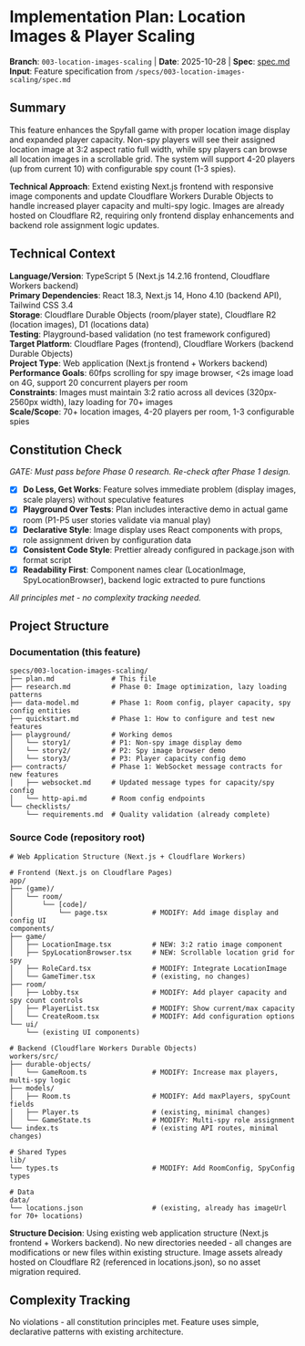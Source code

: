# Implementation Plan: Location Images & Player Scaling

**Branch**: `003-location-images-scaling` | **Date**: 2025-10-28 | **Spec**: [spec.md](./spec.md)
**Input**: Feature specification from `/specs/003-location-images-scaling/spec.md`

## Summary

This feature enhances the Spyfall game with proper location image display and expanded player capacity. Non-spy players will see their assigned location image at 3:2 aspect ratio full width, while spy players can browse all location images in a scrollable grid. The system will support 4-20 players (up from current 10) with configurable spy count (1-3 spies).

**Technical Approach**: Extend existing Next.js frontend with responsive image components and update Cloudflare Workers Durable Objects to handle increased player capacity and multi-spy logic. Images are already hosted on Cloudflare R2, requiring only frontend display enhancements and backend role assignment logic updates.

## Technical Context

**Language/Version**: TypeScript 5 (Next.js 14.2.16 frontend, Cloudflare Workers backend)  
**Primary Dependencies**: React 18.3, Next.js 14, Hono 4.10 (backend API), Tailwind CSS 3.4  
**Storage**: Cloudflare Durable Objects (room/player state), Cloudflare R2 (location images), D1 (locations data)  
**Testing**: Playground-based validation (no test framework configured)  
**Target Platform**: Cloudflare Pages (frontend), Cloudflare Workers (backend Durable Objects)  
**Project Type**: Web application (Next.js frontend + Workers backend)  
**Performance Goals**: 60fps scrolling for spy image browser, <2s image load on 4G, support 20 concurrent players per room  
**Constraints**: Images must maintain 3:2 ratio across all devices (320px-2560px width), lazy loading for 70+ images  
**Scale/Scope**: 70+ location images, 4-20 players per room, 1-3 configurable spies

## Constitution Check

_GATE: Must pass before Phase 0 research. Re-check after Phase 1 design._

- [x] **Do Less, Get Works**: Feature solves immediate problem (display images, scale players) without speculative features
- [x] **Playground Over Tests**: Plan includes interactive demo in actual game room (P1-P5 user stories validate via manual play)
- [x] **Declarative Style**: Image display uses React components with props, role assignment driven by configuration data
- [x] **Consistent Code Style**: Prettier already configured in package.json with format script
- [x] **Readability First**: Component names clear (LocationImage, SpyLocationBrowser), backend logic extracted to pure functions

_All principles met - no complexity tracking needed._

## Project Structure

### Documentation (this feature)

```text
specs/003-location-images-scaling/
├── plan.md              # This file
├── research.md          # Phase 0: Image optimization, lazy loading patterns
├── data-model.md        # Phase 1: Room config, player capacity, spy config entities
├── quickstart.md        # Phase 1: How to configure and test new features
├── playground/          # Working demos
│   └── story1/          # P1: Non-spy image display demo
│   └── story2/          # P2: Spy image browser demo
│   └── story3/          # P3: Player capacity config demo
├── contracts/           # Phase 1: WebSocket message contracts for new features
│   ├── websocket.md     # Updated message types for capacity/spy config
│   └── http-api.md      # Room config endpoints
└── checklists/
    └── requirements.md  # Quality validation (already complete)
```

### Source Code (repository root)

```text
# Web Application Structure (Next.js + Cloudflare Workers)

# Frontend (Next.js on Cloudflare Pages)
app/
├── (game)/
│   └── room/
│       └── [code]/
│           └── page.tsx           # MODIFY: Add image display and config UI
components/
├── game/
│   ├── LocationImage.tsx          # NEW: 3:2 ratio image component
│   ├── SpyLocationBrowser.tsx     # NEW: Scrollable location grid for spy
│   ├── RoleCard.tsx               # MODIFY: Integrate LocationImage
│   └── GameTimer.tsx              # (existing, no changes)
├── room/
│   ├── Lobby.tsx                  # MODIFY: Add player capacity and spy count controls
│   ├── PlayerList.tsx             # MODIFY: Show current/max capacity
│   └── CreateRoom.tsx             # MODIFY: Add configuration options
└── ui/
    └── (existing UI components)

# Backend (Cloudflare Workers Durable Objects)
workers/src/
├── durable-objects/
│   └── GameRoom.ts                # MODIFY: Increase max players, multi-spy logic
├── models/
│   ├── Room.ts                    # MODIFY: Add maxPlayers, spyCount fields
│   ├── Player.ts                  # (existing, minimal changes)
│   └── GameState.ts               # MODIFY: Multi-spy role assignment
└── index.ts                       # (existing API routes, minimal changes)

# Shared Types
lib/
└── types.ts                       # MODIFY: Add RoomConfig, SpyConfig types

# Data
data/
└── locations.json                 # (existing, already has imageUrl for 70+ locations)
```

**Structure Decision**: Using existing web application structure (Next.js frontend + Workers backend). No new directories needed - all changes are modifications or new files within existing structure. Image assets already hosted on Cloudflare R2 (referenced in locations.json), so no asset migration required.

## Complexity Tracking

No violations - all constitution principles met. Feature uses simple, declarative patterns with existing architecture.
